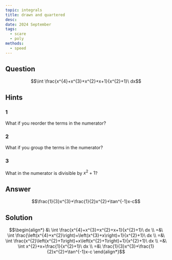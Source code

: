```yaml
---
topic: integrals
title: drawn and quartered
desc: 
date: 2024 September
tags:
  - scare
  - poly
methods:
  - speed
---
```



## Question
```math
\int \frac{x^{4}+x^{3}+x^{2}+x+1}{x^{2}+1}\ dx
```


## Hints

### 1
What if you reorder the terms in the numerator?

### 2
What if you group the terms in the numerator?

### 3
What in the numerator is divisible by $x^2 + 1$?


## Answer
```math
\frac{1}{3}x^{3}+\frac{1}{2}x^{2}+\tan^{-1}x-c
```


## Solution

```math
\begin{align*}
  &\ \int \frac{x^{4}+x^{3}+x^{2}+x+1}{x^{2}+1}\ dx
  \\ =&\ \int \frac{\left(x^{4}+x^{2}\right)+\left(x^{3}+x\right)+1}{x^{2}+1}\ dx
  \\ =&\ \int \frac{x^{2}\left(x^{2}+1\right)+x\left(x^{2}+1\right)+1}{x^{2}+1}\ dx
  \\ =&\ \int x^{2}+x+\frac{1}{x^{2}+1}\ dx
  \\ =&\ \frac{1}{3}x^{3}+\frac{1}{2}x^{2}+\tan^{-1}x-c
\end{align*}
```
